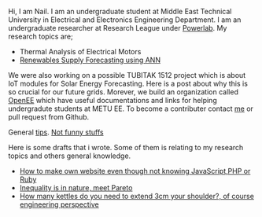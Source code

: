 Hi, I am Nail.
I am an undergraduate student at Middle East Technical University in Electrical and Electronics Engineering Department.
I am an undergraduate researcher at Research League under [Powerlab](http://power.eee.metu.edu.tr/). My research topics are;
* Thermal Analysis of Electrical Motors
* [Renewables Supply Forecasting using ANN](posts/solarforecasting.md)

We were also working on a possible TUBITAK 1512 project which is about IoT modules for Solar Energy Forecasting. Here is a post about why this is so crucial for our future grids.
Morever, we build an organization called [OpenEE](openeee.github.io) which have useful documentations and links for helping undergradute students at METU EE. To become a contributer contact [me](nailtosun@metu.edu.tr) or pull request from Github.

General [tips](posts/tips.md).
[Not funny stuffs](posts/notfunny.md)

Here is some drafts that i wrote. Some of them is relating to my research topics and others general knowledge.

* [How to make own website even though not knowing JavaScript,PHP or Ruby](posts/building-websites.md)
* [Inequality is in nature, meet Pareto]()
* [How many kettles do you need to extend 3cm your shoulder?, of course engineering perspective]()
